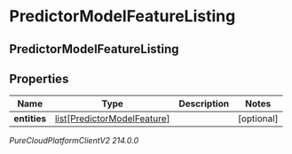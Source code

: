 # PredictorModelFeatureListing

## PredictorModelFeatureListing

## Properties

|Name | Type | Description | Notes|
|------------ | ------------- | ------------- | -------------|
| **entities** | [list[PredictorModelFeature]](PredictorModelFeature) |  | [optional] |



_PureCloudPlatformClientV2 214.0.0_
